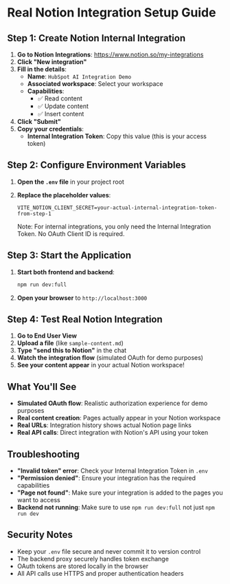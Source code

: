 # Real Notion Integration Setup Guide

## Step 1: Create Notion Internal Integration

1. **Go to Notion Integrations**: https://www.notion.so/my-integrations
2. **Click "New integration"**
3. **Fill in the details**:
   - **Name**: `HubSpot AI Integration Demo`
   - **Associated workspace**: Select your workspace
   - **Capabilities**:
     - ✅ Read content
     - ✅ Update content  
     - ✅ Insert content
4. **Click "Submit"**
5. **Copy your credentials**:
   - **Internal Integration Token**: Copy this value (this is your access token)

## Step 2: Configure Environment Variables

1. **Open the `.env` file** in your project root
2. **Replace the placeholder values**:
   ```env
   VITE_NOTION_CLIENT_SECRET=your-actual-internal-integration-token-from-step-1
   ```
   
   Note: For internal integrations, you only need the Internal Integration Token. No OAuth Client ID is required.

## Step 3: Start the Application

1. **Start both frontend and backend**:
   ```bash
   npm run dev:full
   ```

2. **Open your browser** to `http://localhost:3000`

## Step 4: Test Real Notion Integration

1. **Go to End User View**
2. **Upload a file** (like `sample-content.md`)
3. **Type "send this to Notion"** in the chat
4. **Watch the integration flow** (simulated OAuth for demo purposes)
5. **See your content appear** in your actual Notion workspace!

## What You'll See

- **Simulated OAuth flow**: Realistic authorization experience for demo purposes
- **Real content creation**: Pages actually appear in your Notion workspace
- **Real URLs**: Integration history shows actual Notion page links
- **Real API calls**: Direct integration with Notion's API using your token

## Troubleshooting

- **"Invalid token" error**: Check your Internal Integration Token in `.env`
- **"Permission denied"**: Ensure your integration has the required capabilities
- **"Page not found"**: Make sure your integration is added to the pages you want to access
- **Backend not running**: Make sure to use `npm run dev:full` not just `npm run dev`

## Security Notes

- Keep your `.env` file secure and never commit it to version control
- The backend proxy securely handles token exchange
- OAuth tokens are stored locally in the browser
- All API calls use HTTPS and proper authentication headers 